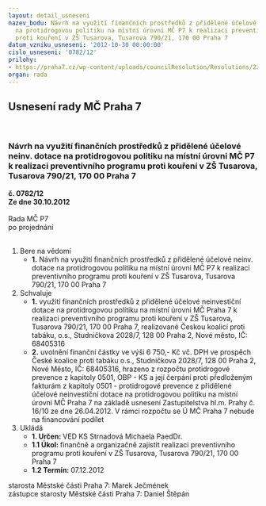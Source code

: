 ```yaml
---
layout: detail_usneseni
nazev_bodu: Návrh na využití finančních prostředků z přidělené účelové neinv. dotace
  na protidrogovou politiku na místní úrovni MČ P7 k realizaci preventivního programu
  proti kouření v ZŠ Tusarova, Tusarova 790/21, 170 00 Praha 7
datum_vzniku_usneseni: '2012-10-30 00:00:00'
cislo_usneseni: '0782/12'
prilohy:
- https://praha7.cz/wp-content/uploads/councilResolution/Resolutions/22408/55-12-usnesen%c3%ad_zastupitelstva_mhmp_2012.pdf
organ: rada
---
```

<div id="ucUsn_pList" class="usn">
	<span><h2>Usnesení rady MČ Praha 7 </h2>
<br></span><div class="standBody">
<span><h3>Návrh na využití finančních prostředků z přidělené účelové neinv. dotace na protidrogovou politiku na místní úrovni MČ P7 k realizaci preventivního programu proti kouření v ZŠ Tusarova, Tusarova 790/21, 170 00 Praha 7</h3></span><div class="center">
		<strong>č. 0782/12</strong><br>
	</div>
<div class="center">
		<strong>Ze dne 30.10.2012</strong><br><br>
	</div>Rada MČ P7<br> po projednání<br><br><ol>
<li>Bere na vědomí<ul><li>
<strong>1.</strong> Návrh na využití finančních prostředků z přidělené účelové neinv. dotace na protidrogovou politiku na místní úrovni MČ P7 k realizaci preventivního programu proti kouření v ZŠ Tusarova, Tusarova 790/21, 170 00 Praha 7</li></ul>
</li>
<li>Schvaluje<ul>
<li>
<strong>1.</strong> využití finančních prostředků z přidělené účelové neinvestiční dotace na protidrogovou politiku na místní úrovni MČ Praha 7 k realizaci preventivního programu proti kouření v ZŠ Tusarova, Tusarova 790/21, 170 00 Praha 7, realizované Českou koalicí proti tabáku, o.s., Studničkova 2028/7, 128 00  Praha 2, Nové město, IČ: 68405316</li>
<li>
<strong>2.</strong> uvolnění finanční částky ve výši 6 750,- Kč vč. DPH ve prospěch České koalice proti tabáku o.s., Studničkova 2028/7, 128 00  Praha 2, Nové Město, IČ: 68405316, hrazeno z rozpočtu protidrogové prevence z kapitoly 0501, OBP - KS a její čerpání proti předloženým fakturám z kapitoly 0501 - protidrogové prevence z přidělené účelové neinvestiční dotace na protidrogovou politiku na místní úrovni MČ Praha 7 na základě usnesení Zastupitelstva hl.m. Prahy č. 16/10 ze dne 26.04.2012. V rámci rozpočtu se Ú MČ Praha 7 nebude na financování podílet      </li>
</ul>
</li>
<li>Ukládá<ul>
<li>
<strong>1. Určen: </strong>VED KS Strnadová Michaela PaedDr.</li>
<li>
<strong>1.1 Úkol: </strong>finančně a organizačně zajistit realizaci preventivního programu proti kouření v ZŠ Tusarova, Tusarova 790/21, 170 00 Praha 7</li>
<li>
<strong>1.2 Termín: </strong>07.12.2012</li>
</ul>
</li>
</ol>starosta Městské části Praha 7: Marek Ječmének<br>zástupce starosty Městské části Praha 7: Daniel Štěpán 
</div>
</div>